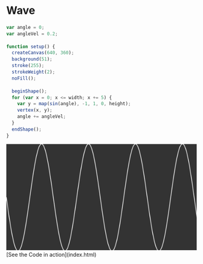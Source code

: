 # Wave

```js
var angle = 0;
var angleVel = 0.2;

function setup() {
  createCanvas(640, 360);
  background(51);
  stroke(255);
  strokeWeight(2);
  noFill();

  beginShape();
  for (var x = 0; x <= width; x += 5) {
    var y = map(sin(angle), -1, 1, 0, height);
    vertex(x, y);
    angle += angleVel;
  }
  endShape();
}

```

<img src ="img/wave.png"/>
[See the Code in action](index.html)

